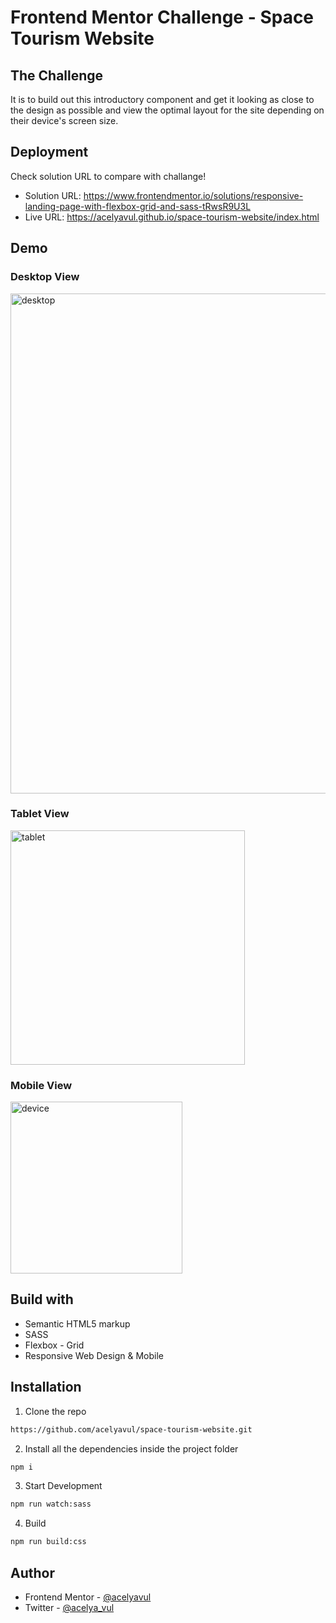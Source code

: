 # Frontend Mentor Challenge - Space Tourism Website

## The Challenge

It is to build out this introductory component and get it looking as close to the design as possible and view the optimal layout for the site depending on their device's screen size.

## Deployment

Check solution URL to compare with challange!

- Solution URL: https://www.frontendmentor.io/solutions/responsive-landing-page-with-flexbox-grid-and-sass-tRwsR9U3L
- Live URL: https://acelyavul.github.io/space-tourism-website/index.html

## Demo

### Desktop View

<img src="https://user-images.githubusercontent.com/88436030/153085311-0c30c334-d754-487e-bce4-60b0a231953e.png" alt="desktop" width="800px"/>

### Tablet View

<img src="https://user-images.githubusercontent.com/88436030/153085744-5aaf37ff-2c9d-4be6-9e55-0f1fc0b647f7.png" alt="tablet" width="375px"/>

### Mobile View

<img src="https://user-images.githubusercontent.com/88436030/153085830-c6b7855c-8f01-4d3e-b8d4-4f207d9060d7.png" alt="device" width="275px"/>

## Build with

- Semantic HTML5 markup
- SASS
- Flexbox - Grid
- Responsive Web Design & Mobile 

## Installation


1. Clone the repo

```sh
https://github.com/acelyavul/space-tourism-website.git
```

2. Install all the dependencies inside the project folder

```sh
npm i
```

3. Start Development

```sh
npm run watch:sass
```

4. Build

```sh
npm run build:css
```
## Author

- Frontend Mentor - [@acelyavul](https://www.frontendmentor.io/profile/acelyavul)
- Twitter - [@acelya_vul](https://twitter.com/acelya_vul)
